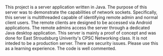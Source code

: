 This project is a server application written in Java. The purpose of this server was to demonstrate the capabilities of network sockets.
Specifically, this server is multithreaded capable of identifying remote admin and normal client users. The remote clients are designed to be
accessed via Android applications. The remote admins access the server through a dedicated Java desktop application. This server is mainly a
proof of concept and was done for East Stroudsburg Univerity's CPSC Networking class. It is not inteded to be a production server. There are
security issues. Please use this as a learning experience. The code is well commented.
